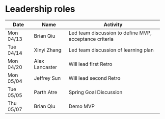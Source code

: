# Leadership roles

| Date      | Name              | Activity                                               |
|-----------|-------------------|--------------------------------------------------------|
| Mon 04/13 | Brian Qiu         | Led team discussion to define MVP, acceptance criteria | 
| Tue 04/14 | Xinyi Zhang       | Led team discussion of learning plan                   | 
| Mon 04/20 | Alex Lancaster    | Will lead first Retro                                  |
| Mon 05/04 | Jeffrey Sun       | Will lead second Retro                                 |
| Tue 05/05 | Parth Atre        | Spring Goal Discussion                                 |
| Thu 05/07 | Brian Qiu         | Demo MVP                                               |
